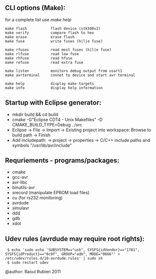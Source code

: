 
## CLI options (Make):
for a complete list use *make help*
```
make flash           flash device (stk500v2)
make verify          compare flash to hex
make erase           erase flash
make fuse            write fuses (h|l|e fuse)

make rfuses          read most fuses (h|l|e fuse)
make rlfuse          read low fuse
make rhfuse          read hfuse
make refuse          read extra fuse

make listen          monitors debug output from usart1
make avrterminal     connet to device and start avr terminal

make help            display make targets
make info            display help information
```


## Startup with Eclipse generator:
  * mkdir build && cd build
  * cmake -G"Eclipse CDT4 - Unix Makefiles" -D CMAKE_BUILD_TYPE=Debug ../src
  * Eclipse -> File -> Import -> Existing project into workspace: Browse to build path -> Finish
  * Add includepath: -> project -> properties -> C/C++ include paths and symbols "/usr/lib/avr/include"

## Requriements - programs/packages:
  * cmake
  * gcc-avr
  * avr-libc
  * binutils-avr
  * srecord (manipulate EPROM load files)
  * cu (for rs232 monitoring)
  * avrdude
  * simulavr
  * ddd
  * gdb
  * xdot

## Udev rules (avrdude may require root rights):
```
 $ echo 'sudo echo 'SUBSYSTEM=="usb", SYSFS{idVendor}=="1781", SYSFS{idProduct}=="0c9f", GROUP="adm", MODE="0666"' > /etc/udev/rules.d/10-avrdude.rules' | sudo sh
 $ sudo restart udev
```

@author: Raoul Rubien 2011
